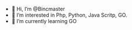 - 👋 Hi, I’m @Bincmaster
- 👀 I’m interested in Php, Python, Java Scritp, GO.
- 🌱 I’m currently learning GO

<!---
Bincmaster/Bincmaster is a ✨ special ✨ repository because its `README.md` (this file) appears on your GitHub profile.
You can click the Preview link to take a look at your changes.
--->
